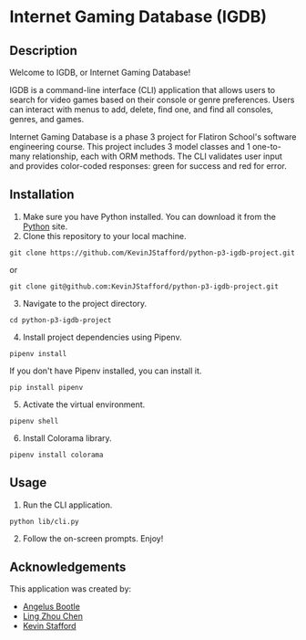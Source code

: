# Internet Gaming Database (IGDB)

## Description

Welcome to IGDB, or Internet Gaming Database!

IGDB is a command-line interface (CLI) application that allows users to search for video games based on their console or genre preferences. Users can interact with menus to add, delete, find one, and find all consoles, genres, and games. 

Internet Gaming Database is a phase 3 project for Flatiron School's software engineering course. This project includes 3 model classes and 1 one-to-many relationship, each with ORM methods. The CLI validates user input and provides color-coded responses: green for success and red for error. 

## Installation

1. Make sure you have Python installed. You can download it from the [Python](https://www.python.org/downloads/) site.
2. Clone this repository to your local machine.
```
git clone https://github.com/KevinJStafford/python-p3-igdb-project.git
```
or
```
git clone git@github.com:KevinJStafford/python-p3-igdb-project.git
```
3. Navigate to the project directory.
```
cd python-p3-igdb-project
```
4. Install project dependencies using Pipenv.
```
pipenv install
```
If you don't have Pipenv installed, you can install it.
```
pip install pipenv
```
5. Activate the virtual environment.
```
pipenv shell
```
6. Install Colorama library.
```
pipenv install colorama
```

## Usage
1. Run the CLI application.
```
python lib/cli.py
```
2. Follow the on-screen prompts. Enjoy!

## Acknowledgements
This application was created by:
* [Angelus Bootle](https://github.com/Avgelus)
* [Ling Zhou Chen](https://github.com/lingzhouc) 
* [Kevin Stafford](https://github.com/KevinJStafford)


